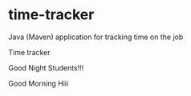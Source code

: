 # time-tracker
Java (Maven) application for tracking time on the job

Time tracker

Good Night Students!!!

Good Morning
Hiii
